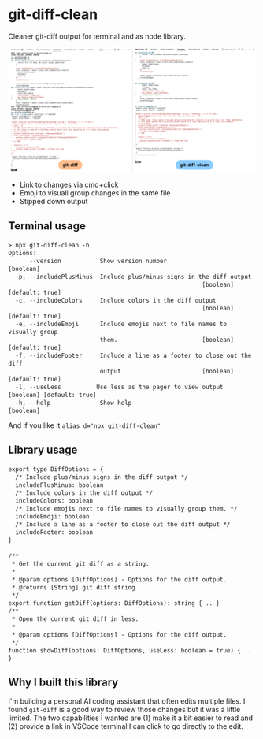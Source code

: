 # git-diff-clean

Cleaner git-diff output for terminal and as node library.

![git-diff vs git-diff-clean](example.png)

- Link to changes via cmd+click
- Emoji to visuall group changes in the same file
- Stipped down output

## Terminal usage

```
> npx git-diff-clean -h
Options:
      --version           Show version number                          [boolean]
  -p, --includePlusMinus  Include plus/minus signs in the diff output
                                                       [boolean] [default: true]
  -c, --includeColors     Include colors in the diff output
                                                       [boolean] [default: true]
  -e, --includeEmoji      Include emojis next to file names to visually group
                          them.                        [boolean] [default: true]
  -f, --includeFooter     Include a line as a footer to close out the diff
                          output                       [boolean] [default: true]
  -l, --useLess          Use less as the pager to view output     [boolean] [default: true]
  -h, --help              Show help                                    [boolean]
```

And if you like it `alias d="npx git-diff-clean"`

## Library usage

```
export type DiffOptions = {
  /* Include plus/minus signs in the diff output */
  includePlusMinus: boolean
  /* Include colors in the diff output */
  includeColors: boolean
  /* Include emojis next to file names to visually group them. */
  includeEmoji: boolean
  /* Include a line as a footer to close out the diff output */
  includeFooter: boolean
}

/**
 * Get the current git diff as a string.
 *
 * @param options [DiffOptions] - Options for the diff output.
 * @returns [String] git diff string
 */
export function getDiff(options: DiffOptions): string { .. }
/**
 * Open the current git diff in less.
 *
 * @param options [DiffOptions] - Options for the diff output.
 */
function showDiff(options: DiffOptions, useLess: boolean = true) { .. }
```

## Why I built this library

I'm building a personal AI coding assistant that often edits multiple files. I found `git-diff` is a good way
to review those changes but it was a little limited. The two capabilities I wanted are (1) make it a bit easier
to read and (2) provide a link in VSCode terminal I can click to go directly to the edit.
